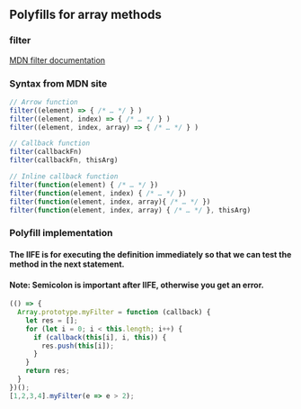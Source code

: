 
## Polyfills for array methods

### filter
[MDN filter documentation](https://developer.mozilla.org/en-US/docs/Web/JavaScript/Reference/Global_Objects/Array/filter)

### Syntax from MDN site

```js
// Arrow function
filter((element) => { /* … */ } )
filter((element, index) => { /* … */ } )
filter((element, index, array) => { /* … */ } )

// Callback function
filter(callbackFn)
filter(callbackFn, thisArg)

// Inline callback function
filter(function(element) { /* … */ })
filter(function(element, index) { /* … */ })
filter(function(element, index, array){ /* … */ })
filter(function(element, index, array) { /* … */ }, thisArg)

```

### Polyfill implementation
#### The IIFE is for executing the definition immediately so that we can test the method in the next statement.
#### Note: Semicolon is important after IIFE, otherwise you get an error.
```js
(() => {
  Array.prototype.myFilter = function (callback) {
    let res = [];
    for (let i = 0; i < this.length; i++) {
      if (callback(this[i], i, this)) {
        res.push(this[i]);
      }
    }
    return res;
  }
})();
[1,2,3,4].myFilter(e => e > 2);
```
